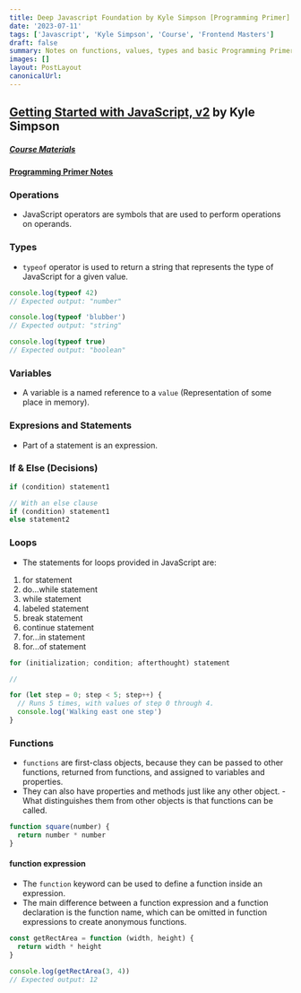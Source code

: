 ```yaml
---
title: Deep Javascript Foundation by Kyle Simpson [Programming Primer]
date: '2023-07-11'
tags: ['Javascript', 'Kyle Simpson', 'Course', 'Frontend Masters']
draft: false
summary: Notes on functions, values, types and basic Programming Primer from Frontendmasters course on Javascript by Kyle Simpson
images: []
layout: PostLayout
canonicalUrl:
---
```


## [Getting Started with JavaScript, v2](https://frontendmasters.com/courses/getting-started-javascript-v2/) by Kyle Simpson

##### [Course Materials](https://static.frontendmasters.com/resources/2019-03-07-deep-javascript-v2/deep-js-foundations-v2.pdf)

#### [Programming Primer Notes](https://frontendmasters.com/courses/getting-started-javascript-v2/values/)

### Operations

- JavaScript operators are symbols that are used to perform operations on operands.

### Types

- `typeof` operator is used to return a string that represents the type of JavaScript for a given value.

```javascript
console.log(typeof 42)
// Expected output: "number"

console.log(typeof 'blubber')
// Expected output: "string"

console.log(typeof true)
// Expected output: "boolean"
```

### Variables

- A variable is a named reference to a `value` (Representation of some place in memory).

### Expresions and Statements

- Part of a statement is an expression.

### If & Else (Decisions)

```js
if (condition) statement1

// With an else clause
if (condition) statement1
else statement2
```

### Loops

- The statements for loops provided in JavaScript are:

1. for statement
1. do...while statement
1. while statement
1. labeled statement
1. break statement
1. continue statement
1. for...in statement
1. for...of statement

```js
for (initialization; condition; afterthought) statement

//

for (let step = 0; step < 5; step++) {
  // Runs 5 times, with values of step 0 through 4.
  console.log('Walking east one step')
}
```

### Functions

- `functions` are first-class objects, because they can be passed to other functions, returned from functions, and assigned to variables and properties.
- They can also have properties and methods just like any other object. - What distinguishes them from other objects is that functions can be called.

```js
function square(number) {
  return number * number
}
```

#### function expression

- The `function` keyword can be used to define a function inside an expression.
- The main difference between a function expression and a function declaration is the function name, which can be omitted in function expressions to create anonymous functions.

```js
const getRectArea = function (width, height) {
  return width * height
}

console.log(getRectArea(3, 4))
// Expected output: 12
```
